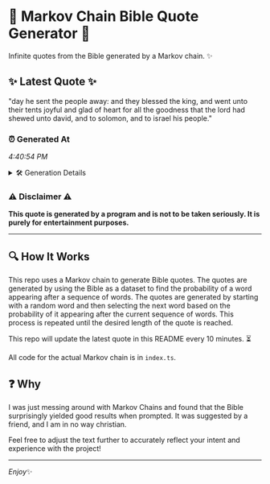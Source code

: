 # 📖 Markov Chain Bible Quote Generator 📖

Infinite quotes from the Bible generated by a Markov chain. ✨

## ✨ Latest Quote ✨
"day he sent the people away: and they blessed the king, and went unto their tents joyful and glad of heart for all the goodness that the lord had shewed unto david, and to solomon, and to israel his people."

### ⏰ Generated At
*4:40:54 PM*

<details>
    <summary>🛠️ Generation Details</summary>
    <p>
        <strong>🌱 Seed:</strong> day<br>
        <strong>🔄 Iterations:</strong> 39<br>
        <strong>📜 Context History:</strong><br>[ day ]: he<br>[ day, he ]: sent<br>[ day, he, sent ]: the<br>[ day, he, sent, the ]: people<br>[ day, he, sent, the, people ]: away:<br>[ day, he, sent, the, people, away: ]: and<br>[ he, sent, the, people, away:, and ]: they<br>[ sent, the, people, away:, and, they ]: blessed<br>[ the, people, away:, and, they, blessed ]: the<br>[ people, away:, and, they, blessed, the ]: king,<br>[ away:, and, they, blessed, the, king, ]: and<br>[ and, they, blessed, the, king,, and ]: went<br>[ they, blessed, the, king,, and, went ]: unto<br>[ blessed, the, king,, and, went, unto ]: their<br>[ the, king,, and, went, unto, their ]: tents<br>[ king,, and, went, unto, their, tents ]: joyful<br>[ and, went, unto, their, tents, joyful ]: and<br>[ went, unto, their, tents, joyful, and ]: glad<br>[ unto, their, tents, joyful, and, glad ]: of<br>[ their, tents, joyful, and, glad, of ]: heart<br>[ tents, joyful, and, glad, of, heart ]: for<br>[ joyful, and, glad, of, heart, for ]: all<br>[ and, glad, of, heart, for, all ]: the<br>[ glad, of, heart, for, all, the ]: goodness<br>[ of, heart, for, all, the, goodness ]: that<br>[ heart, for, all, the, goodness, that ]: the<br>[ for, all, the, goodness, that, the ]: lord<br>[ all, the, goodness, that, the, lord ]: had<br>[ the, goodness, that, the, lord, had ]: shewed<br>[ goodness, that, the, lord, had, shewed ]: unto<br>[ that, the, lord, had, shewed, unto ]: david,<br>[ the, lord, had, shewed, unto, david, ]: and<br>[ lord, had, shewed, unto, david,, and ]: to<br>[ had, shewed, unto, david,, and, to ]: solomon,<br>[ shewed, unto, david,, and, to, solomon, ]: and<br>[ unto, david,, and, to, solomon,, and ]: to<br>[ david,, and, to, solomon,, and, to ]: israel<br>[ and, to, solomon,, and, to, israel ]: his<br>[ to, solomon,, and, to, israel, his ]: people.<br>
    </p>
</details>

### ⚠️ Disclaimer ⚠️
**This quote is generated by a program and is not to be taken seriously. It is purely for entertainment purposes.**

---

## 🔍 How It Works

This repo uses a Markov chain to generate Bible quotes. The quotes are generated by using the Bible as a dataset to find the probability of a word appearing after a sequence of words. The quotes are generated by starting with a random word and then selecting the next word based on the probability of it appearing after the current sequence of words. This process is repeated until the desired length of the quote is reached.

This repo will update the latest quote in this README every 10 minutes. ⏳

All code for the actual Markov chain is in `index.ts`.

## ❓ Why

I was just messing around with Markov Chains and found that the Bible surprisingly yielded good results when prompted. 
It was suggested by a friend, and I am in no way christian.

Feel free to adjust the text further to accurately reflect your intent and experience with the project!

---

*Enjoy*✨
